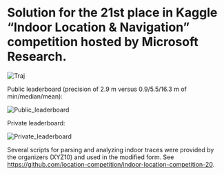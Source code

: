 # Solution for the 21st place in Kaggle “Indoor Location & Navigation” competition hosted by Microsoft Research.

![Traj](https://user-images.githubusercontent.com/73600288/122586877-79447e80-d05d-11eb-8989-745dc089e50a.png)

Public leaderboard (precision of 2.9 m versus 0.9/5.5/16.3 m of min/median/mean):

![Public_leaderboard](https://user-images.githubusercontent.com/73600288/122586899-7ea1c900-d05d-11eb-9af3-dfe4667a3fac.PNG)

Private leaderboard:

![Private_leaderboard](https://user-images.githubusercontent.com/73600288/122586918-83ff1380-d05d-11eb-9edd-a73c85870d4b.PNG)

Several scripts for parsing and analyzing indoor traces were provided by the organizers (XYZ10) and used in the modified form.  See https://github.com/location-competition/indoor-location-competition-20.
